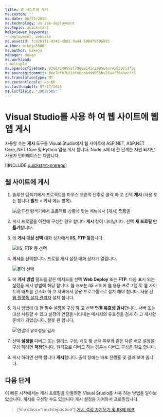 ```yaml
---
title: 웹 사이트에 게시
ms.custom: ''
ms.date: 06/22/2018
ms.technology: vs-ide-deployment
ms.topic: quickstart
helpviewer_keywords:
- deployment, website
ms.assetid: fc82b1f1-d342-4b82-9a44-590479f0a895
author: mikejo5000
ms.author: mikejo
manager: douge
ms.workload:
- multiple
ms.openlocfilehash: 036d7549995f79808142c3a0a64e7e5f2075df2c
ms.sourcegitcommit: 8ee7efb70a1bfebcb6dd9855b926a4ff043ecf35
ms.translationtype: MT
ms.contentlocale: ko-KR
ms.lasthandoff: 07/17/2018
ms.locfileid: "39077505"
---
```

# <a name="publish-a-web-app-to-a-web-site-using-visual-studio"></a>Visual Studio를 사용 하 여 웹 사이트에 웹 앱 게시

사용할 수는 **게시** 도구를 Visual Studio에서 웹 사이트에 ASP.NET, ASP.NET Core,.NET Core 및 Python 앱을 게시 합니다. Node.js에 대 한 단계는 지원 되지만 사용자 인터페이스는 다릅니다.

[!INCLUDE [quickstart-prereqs](includes/quickstart-prereqs.md)]

## <a name="publish-to-a-web-site"></a>웹 사이트에 게시

1. 솔루션 탐색기에서 프로젝트를 마우스 오른쪽 단추로 클릭 하 고 선택 **게시** (사용 또는 합니다 **빌드** > **게시** 메뉴 항목).

    ![솔루션 탐색기에서 프로젝트 상황에 맞는 메뉴에서 [게시] 명령을](../deployment/media/quickstart-publish.png "게시 선택")

1. 게시 프로필을 이전에 구성한 경우 합니다 **게시** 창이 나타납니다. 선택 **새 프로필 만들기**합니다.

1. 에 **게시 대상 선택** 대화 상자에서 **IIS, FTP 등**합니다.

    ![IIS, FTP 등 선택](../deployment/media/quickstart-publish-iis-ftp.png "선택 IIS, FTP 등입니다.")

1. **게시**를 선택합니다. 프로필 게시 설정 대화 상자가 열립니다.

    ![폴더 선택](../deployment/media/quickstart-publish-settings-web.png "폴더를 선택 합니다.")

1. 에 **게시 방법** 필드를 같은 메서드를 선택 **Web Deploy** 또는 **FTP**. 다음 표시 되는 설정을 게시 방법에 해당 합니다. 웹 배포는 IIS 서버에 웹 응용 프로그램 및 웹 사이트의 배포를 간소화 하 고 서버에서 응용 프로그램으로 설치 해야 합니다. 사용 된 [웹 플랫폼 설치 관리자](https://www.microsoft.com/web/downloads/platform.aspx) 설치 합니다.

1. 게시 방법에 대 한 필수 설정을 구성 하 고 선택 **연결 유효성 검사**합니다. 서버 또는 대상 사용할 수 있고 설정이 연결을 나타내는 메시지의 유효성을 검사 하 고 게시할 준비가 되었습니다. 잘못 된 합니다.

    ![연결의 유효성을 검사](../deployment/media/quickstart-publish-web-deploy.png "연결 확인")

1. 선택 **설정을** 디버그 또는 릴리스 구성, 배포 및 선택 여부와 같은 다른 배포 설정을 구성 하려면 **저장**합니다. 원격으로 디버그 하는 경우는 디버그 구성은 필요 합니다.

1. 게시 하려면 선택 합니다 **게시**합니다. 출력 창에는 배포 진행률 및 결과 보여 줍니다.

## <a name="next-steps"></a>다음 단계

이 빠른 시작에서는 게시 프로필을 만들려면 Visual Studio를 사용 하는 방법을 알아보았습니다. 게시를 구성할 수도 있습니다 게시 설정을 가져와서 프로필입니다.

> [!div class="nextstepaction"]
> [게시 설정 가져오기 및 IIS에 배포](tutorial-import-publish-settings-iis.md)
